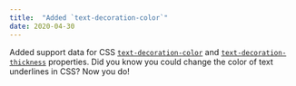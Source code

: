 ```yaml
---
title:  "Added `text-decoration-color`"
date: 2020-04-30
---
```


Added support data for CSS [`text-decoration-color`](/features/css-text-decoration-color/) and [`text-decoration-thickness`](/features/css-text-decoration-thickness/) properties. Did you know you could change the color of text underlines in CSS? Now you do!